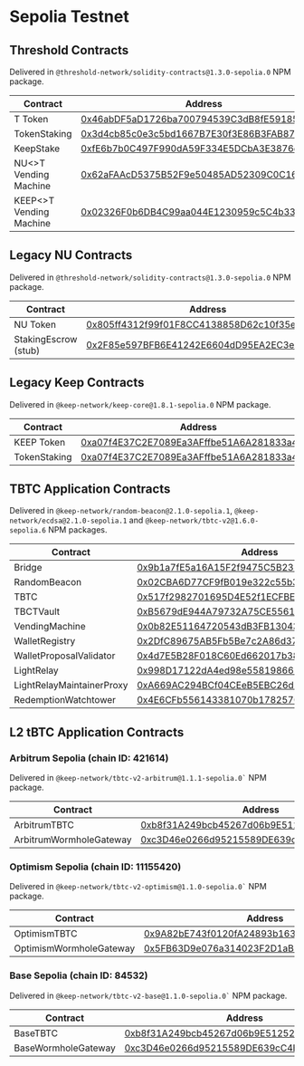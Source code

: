 # Sepolia Testnet

## Threshold Contracts

Delivered in `@threshold-network/solidity-contracts@1.3.0-sepolia.0` NPM package.

<table><thead><tr><th width="374.5478238350802">Contract</th><th>Address</th></tr></thead><tbody><tr><td>T Token</td><td><a href="https://sepolia.etherscan.io/address/0x46abDF5aD1726ba700794539C3dB8fE591854729">0x46abDF5aD1726ba700794539C3dB8fE591854729</a></td></tr><tr><td>TokenStaking</td><td><a href="https://sepolia.etherscan.io/address/0x3d4cb85c0e3c5bd1667B7E30f3E86B3FAB878Ff8">0x3d4cb85c0e3c5bd1667B7E30f3E86B3FAB878Ff8</a></td></tr><tr><td>KeepStake</td><td><a href="https://sepolia.etherscan.io/address/0xfE6b7b0C497F990dA59F334E5DCbA3E3876d062a">0xfE6b7b0C497F990dA59F334E5DCbA3E3876d062a</a></td></tr><tr><td>NU&#x3C;>T Vending Machine</td><td><a href="https://sepolia.etherscan.io/address/0x62aFAAcD5375B52F9e50485AD52309C0C1673185">0x62aFAAcD5375B52F9e50485AD52309C0C1673185</a></td></tr><tr><td>KEEP&#x3C;>T Vending Machine</td><td><a href="https://sepolia.etherscan.io/address/0x02326F0b6DB4C99aa044E1230959c5C4b3342814">0x02326F0b6DB4C99aa044E1230959c5C4b3342814</a></td></tr></tbody></table>

## Legacy NU Contracts

Delivered in `@threshold-network/solidity-contracts@1.3.0-sepolia.0` NPM package.

| Contract             | Address                                                                                                                       |
| -------------------- | ----------------------------------------------------------------------------------------------------------------------------- |
| NU Token             | [0x805ff4312f99f01F8CC4138858D62c10f35eA4DF](https://sepolia.etherscan.io/address/0x805ff4312f99f01F8CC4138858D62c10f35eA4DF) |
| StakingEscrow (stub) | [0x2F85e597BFB6E41242E6604dD95EA2EC3e8ECd63](https://sepolia.etherscan.io/address/0x2F85e597BFB6E41242E6604dD95EA2EC3e8ECd63) |

## Legacy Keep Contracts

Delivered in `@keep-network/keep-core@1.8.1-sepolia.0` NPM package.

| Contract     | Address                                                                                                                       |
| ------------ | ----------------------------------------------------------------------------------------------------------------------------- |
| KEEP Token   | [0xa07f4E37C2E7089Ea3AFffbe51A6A281833a4D14](https://sepolia.etherscan.io/address/0xa07f4E37C2E7089Ea3AFffbe51A6A281833a4D14) |
| TokenStaking | [0xa07f4E37C2E7089Ea3AFffbe51A6A281833a4D14](https://sepolia.etherscan.io/address/0xa07f4E37C2E7089Ea3AFffbe51A6A281833a4D14) |



## TBTC Application Contracts

Delivered in `@keep-network/random-beacon@2.1.0-sepolia.1`, `@keep-network/ecdsa@2.1.0-sepolia.1` and `@keep-network/tbtc-v2@1.6.0-sepolia.6` NPM packages.

| Contract                  | Address                                                                                                                            |
| ------------------------- | ---------------------------------------------------------------------------------------------------------------------------------- |
| Bridge                    | [0x9b1a7fE5a16A15F2f9475C5B231750598b113403](https://sepolia.etherscan.io/address/0x9b1a7fE5a16A15F2f9475C5B231750598b113403#code) |
| RandomBeacon              | [0x02CBA6D77CF9fB019e322c55b34c9d42f2eF4D74](https://sepolia.etherscan.io/address/0x02CBA6D77CF9fB019e322c55b34c9d42f2eF4D74)      |
| TBTC                      | [0x517f2982701695D4E52f1ECFBEf3ba31Df470161](https://sepolia.etherscan.io/address/0x517f2982701695D4E52f1ECFBEf3ba31Df470161)      |
| TBCTVault                 | [0xB5679dE944A79732A75CE556191DF11F489448d5](https://sepolia.etherscan.io/address/0xB5679dE944A79732A75CE556191DF11F489448d5)      |
| VendingMachine            | [0x0b82E51164720543dB3FB13043876F37e9a19A4A](https://sepolia.etherscan.io/address/0x0b82E51164720543dB3FB13043876F37e9a19A4A)      |
| WalletRegistry            | [0x2DfC89675AB5Fb5Be7c2A86d373Daac3E795fc25](https://sepolia.etherscan.io/address/0x2DfC89675AB5Fb5Be7c2A86d373Daac3E795fc25)      |
| WalletProposalValidator   | [0x4d7E5B28F018C60Ed662017b381eEd553cfa8Fbe](https://sepolia.etherscan.io/address/0x4d7E5B28F018C60Ed662017b381eEd553cfa8Fbe)      |
| LightRelay                | [0x998D17122dA4ed98e558198665984E08D1cEAA8d](https://sepolia.etherscan.io/address/0x998D17122dA4ed98e558198665984E08D1cEAA8d)      |
| LightRelayMaintainerProxy | [0xA669AC294BCf04CEeB5EBC26d9E1bF4fc4574e06](https://sepolia.etherscan.io/address/0xA669AC294BCf04CEeB5EBC26d9E1bF4fc4574e06)      |
| RedemptionWatchtower      | [0x4E6CFb556143381070b17825707b3DE7F3148FaC](https://sepolia.etherscan.io/address/0x4E6CFb556143381070b17825707b3DE7F3148FaC)      |



## L2 tBTC Application Contracts

### Arbitrum Sepolia (chain ID: 421614)

Delivered in `` @keep-network/tbtc-v2-arbitrum@1.1.1-sepolia.0` `` NPM package.

| Contract                | Address                                                                                                                      |
| ----------------------- | ---------------------------------------------------------------------------------------------------------------------------- |
| ArbitrumTBTC            | [0xb8f31A249bcb45267d06b9E51252c4793B917Cd0](https://sepolia.arbiscan.io/address/0xb8f31A249bcb45267d06b9E51252c4793B917Cd0) |
| ArbitrumWormholeGateway | [0xc3D46e0266d95215589DE639cC4E93b79f88fc6C](https://sepolia.arbiscan.io/address/0xc3d46e0266d95215589de639cc4e93b79f88fc6c) |

### Optimism Sepolia (chain ID: 11155420)

Delivered in `` @keep-network/tbtc-v2-optimism@1.1.0-sepolia.0` `` NPM package.

| Contract                | Address                                                                                                                                |
| ----------------------- | -------------------------------------------------------------------------------------------------------------------------------------- |
| OptimismTBTC            | [0x9A82bE743f0120fA24893b1631B6b2817fD94b1D](https://sepolia-optimism.etherscan.io/address/0x9a82be743f0120fa24893b1631b6b2817fd94b1d) |
| OptimismWormholeGateway | [0x5FB63D9e076a314023F2D1aB5dBFd7045C281EbA](https://sepolia-optimism.etherscan.io/address/0x5FB63D9e076a314023F2D1aB5dBFd7045C281EbA) |

### Base Sepolia (chain ID: 84532)

Delivered in `` @keep-network/tbtc-v2-base@1.1.0-sepolia.0` `` NPM package.

| Contract            | Address                                                                                                                       |
| ------------------- | ----------------------------------------------------------------------------------------------------------------------------- |
| BaseTBTC            | [0xb8f31A249bcb45267d06b9E51252c4793B917Cd0](https://sepolia.basescan.org/address/0xb8f31A249bcb45267d06b9E51252c4793B917Cd0) |
| BaseWormholeGateway | [0xc3D46e0266d95215589DE639cC4E93b79f88fc6C](https://sepolia.basescan.org/address/0xc3D46e0266d95215589DE639cC4E93b79f88fc6C) |
